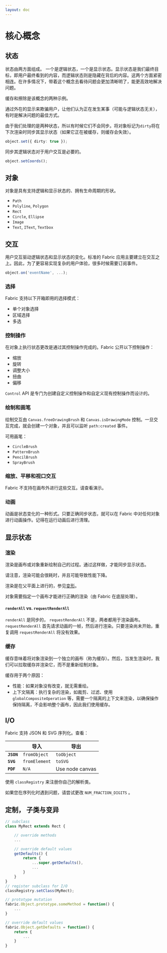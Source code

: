 ```yaml
---
layout: doc
---
```


# 核心概念

## 状态

状态由两方面组成。 一个是逻辑状态，一个是显示状态。显示状态是我们最终目标，即用户最终看到的内容，而逻辑状态则是隐藏在背后的内容。这两个方面紧密相连。在许多情况下，带着这个概念去看待问题会更加清晰明了，能更高效地解决问题。

缓存和擦除是该概念的两种示例。

通过外在的显示来欺骗用户，让他们认为正在发生某事（可能与逻辑状态无关），有时是解决问题的最佳方式。

由于我们处理的是两种状态，所以有时候它们不会同步。将对象标记为`dirty`将在下次渲染时同步其显示状态（如果它正在被缓存，则缓存会失效）。

```ts
object.set({ dirty: true });
```

同步其逻辑状态对于用户交互是必要的。

```ts
object.setCoords();
```

## 对象

对象是具有支持逻辑和显示状态的、拥有生命周期的形状。

- `Path`
- `Polyline`, `Polygon`
- `Rect`
- `Circle`, `Ellipse`
- `Image`
- `Text`, `IText`, `Textbox`

## 交互

用户交互驱动逻辑状态和显示状态的变化。标准的 Fabric 应用主要建立在交互之上。因此，为了更容易实现复杂的用户体验，很多时候需要订阅事件。

```ts
object.on('eventName', ...);
```

### 选择

Fabric 支持以下开箱即用的选择模式：

- 单个对象选择
- 区域选择
- 多选

### 控制操作

在对象上执行状态更改是通过其控制操作完成的。Fabric 公开以下控制操作：

- 缩放
- 旋转
- 调整大小
- 扭曲
- 偏移

`Control`  API 是专门为创建自定义控制操作和自定义现有控制操作而设计的。

### 绘制和画笔

绘制交互由 `Canvas.freeDrawingBrush` 和 `Canvas.isDrawingMode` 控制。一旦交互完成，就会创建一个对象，并且可以监听 `path:created` 事件。

可用画笔：

- `CircleBrush`
- `PatternBrush`
- `PencilBrush`
- `SprayBrush`

### 缩放、平移和视口交互

Fabric 不支持在画布外进行这些交互。请查看演示。

### 动画

动画是状态变化的一种形式。只要正确同步状态，就可以在 Fabric 中对任何对象进行动画操作。记得在运行动画后进行清理。

## 显示状态

### 渲染

渲染是画布或对象重新绘制自己的过程。通过这样做，才能同步显示状态。

请注意，渲染可能会很耗时，并且可能导致性能下降。

渲染是在父平面上进行的，参见[变形](/doc/Understanding_FabricJS/1_Transformations)。

对象需要指定一个画布才能进行正确的渲染（由 Fabric 在底层处理）。

#### `renderAll` vs. `requestRenderAll`

`renderAll` 是同步的， `requestRenderAll` 不是，两者都用于渲染画布。 `requestRenderAll` 首先请求动画的一帧，然后进行渲染。只要渲染尚未开始，重复调用 `requestRenderAll` 将没有效果。

### 缓存

缓存意味着将对象渲染到一个独立的画布（称为缓存）。然后，当发生渲染时，我们可以拉取缓存并渲染它，而不是重新绘制对象。

缓存用于两个原因：

- 性能：如果对象没有改变，就无需重绘。
- 上下文隔离：执行复杂的渲染，如裁剪、过滤、使用 `globalCompositeOperation` 等，需要一个隔离的上下文来渲染，以确保操作保持隔离，不会影响整个画布，因此我们使用缓存。
  
## I/O

Fabric 支持 JSON 和 SVG 序列化。查看：

|            | 导入           | 导出            |
| ---------- | ------------- | --------------- |
| **`JSON`** | `fromObject`  | `toObject`      |
| **`SVG`**  | `fromElement` | `toSVG`         |
| **`PDF`**  | `N/A`         | Use node canvas |

使用 `classRegistry` 来注册你自己的解析类。

如果您在序列化时遇到问题，请尝试更改 `NUM_FRACTION_DIGITS` 。

## 定制， 子类与变异

```ts
// subclass
class MyRect extends Rect {

    // override methods
    ...

    // override default values
    getDefaults() {
        return {
            ...super.getDefaults(),
            ...
        }
    }
}
// register subclass for I/O
classRegistry.setClass(MyRect);

// prototype mutation
fabric.Object.prototype.someMethod = function() {
    ...
}

// override default values
fabric.Object.getDefaults = function() {
    return {
        ...
    }
}
```
